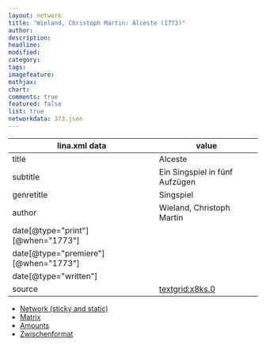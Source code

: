 ```yaml
---
layout: network
title: "Wieland, Christoph Martin: Alceste (1773)"
author:
description:
headline:
modified:
category:
tags:
imagefeature: 
mathjax: 
chart: 
comments: true
featured: false
list: true
networkdata: 373.json
---
```

lina.xml data  | value
------------- | -------------
title|Alceste
subtitle|Ein Singspiel in fünf Aufzügen
genretitle|Singspiel
author|Wieland, Christoph Martin
date[@type="print"][@when="1773"]|
date[@type="premiere"][@when="1773"]|
date[@type="written"]|
source|[textgrid:x8ks.0](https://textgridlab.org/1.0/tgcrud-public/rest/textgrid:x8ks.0/data)



* [Network (sticky and static)](/network373)
* [Matrix](/matrix373)
* [Amounts](/amount373)
* [Zwischenformat](/lina373 )
